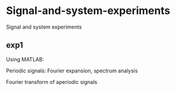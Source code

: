 # Signal-and-system-experiments
Signal and system experiments


## exp1
Using MATLAB:

Periodic signals: Fourier expansion, spectrum analysis

Fourier transform of aperiodic signals

